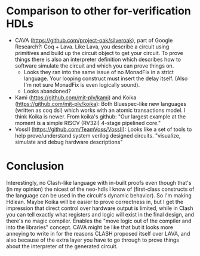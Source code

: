 # Comparison to other for-verification HDLs
- CAVA (https://github.com/project-oak/silveroak), part of Google Research?: Coq + Lava. Like Lava, you describe a circuit using primitives and build up the circuit object to get your circuit. To prove things there is also an interpreter definition which describes how to software simulate the circuit and which you can prove things on.
    - Looks they ran into the same issue of no MonadFix in a strict language. Your looping construct must insert the delay itself. (Also I'm not sure MonadFix is even logically sound).
    - Looks abandoned?
- Kami (https://github.com/mit-plv/kami) and Koika (https://github.com/mit-plv/koika): Both Bluespec-like new languages (written as coq dsl) which works with an atomic transactions model. I think Koika is newer. From koika's github: "Our largest example at the moment is a simple RISCV (RV32I) 4-stage pipelined core."
- VossII (https://github.com/TeamVoss/VossII): Looks like a set of tools to help prove/understand system verilog designed circuits. "visualize, simulate and debug hardware descriptions"

# Conclusion
Interestingly, no Clash-like language with in-built proofs even though that's (in my opinion) the nicest of the neo-hdls I know of (first-class constructs of the language can be used in the circuit's dynamic behavior).
So I'm making Hdlean.
Maybe Koika will be easier to prove correctness in, but I get the impression that direct control over hardware output is limited, while in Clash you can tell exactly what registers and logic will exist in the final design, and there's no magic compiler. Enables the "move logic out of the compiler and into the libraries" concept. CAVA might be like that but it looks more annoying to write in for the reasons CLASH proposed itself over LAVA, and also because of the extra layer you have to go through to prove things about the interpreter of the generated circuit.


